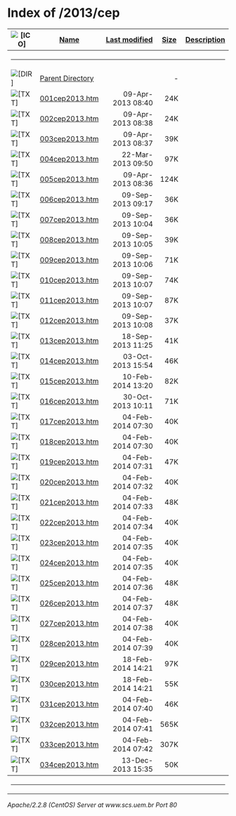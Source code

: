  <body>
<h1>Index of /2013/cep</h1>
<table><tr><th><img src="/icons/blank.gif" alt="[ICO]"></th><th><a href="?C=N;O=D">Name</a></th><th><a href="?C=M;O=A">Last modified</a></th><th><a href="?C=S;O=A">Size</a></th><th><a href="?C=D;O=A">Description</a></th></tr><tr><th colspan="5"><hr></th></tr>
<tr><td valign="top"><img src="/icons/back.gif" alt="[DIR]"></td><td><a href="/2013/">Parent Directory</a></td><td>&nbsp;</td><td align="right">  - </td></tr>
<tr><td valign="top"><img src="/icons/text.gif" alt="[TXT]"></td><td><a href="001cep2013.htm">001cep2013.htm</a></td><td align="right">09-Apr-2013 08:40  </td><td align="right"> 24K</td></tr>
<tr><td valign="top"><img src="/icons/text.gif" alt="[TXT]"></td><td><a href="002cep2013.htm">002cep2013.htm</a></td><td align="right">09-Apr-2013 08:38  </td><td align="right"> 24K</td></tr>
<tr><td valign="top"><img src="/icons/text.gif" alt="[TXT]"></td><td><a href="003cep2013.htm">003cep2013.htm</a></td><td align="right">09-Apr-2013 08:37  </td><td align="right"> 39K</td></tr>
<tr><td valign="top"><img src="/icons/text.gif" alt="[TXT]"></td><td><a href="004cep2013.htm">004cep2013.htm</a></td><td align="right">22-Mar-2013 09:50  </td><td align="right"> 97K</td></tr>
<tr><td valign="top"><img src="/icons/text.gif" alt="[TXT]"></td><td><a href="005cep2013.htm">005cep2013.htm</a></td><td align="right">09-Apr-2013 08:36  </td><td align="right">124K</td></tr>
<tr><td valign="top"><img src="/icons/text.gif" alt="[TXT]"></td><td><a href="006cep2013.htm">006cep2013.htm</a></td><td align="right">09-Sep-2013 09:17  </td><td align="right"> 36K</td></tr>
<tr><td valign="top"><img src="/icons/text.gif" alt="[TXT]"></td><td><a href="007cep2013.htm">007cep2013.htm</a></td><td align="right">09-Sep-2013 10:04  </td><td align="right"> 36K</td></tr>
<tr><td valign="top"><img src="/icons/text.gif" alt="[TXT]"></td><td><a href="008cep2013.htm">008cep2013.htm</a></td><td align="right">09-Sep-2013 10:05  </td><td align="right"> 39K</td></tr>
<tr><td valign="top"><img src="/icons/text.gif" alt="[TXT]"></td><td><a href="009cep2013.htm">009cep2013.htm</a></td><td align="right">09-Sep-2013 10:06  </td><td align="right"> 71K</td></tr>
<tr><td valign="top"><img src="/icons/text.gif" alt="[TXT]"></td><td><a href="010cep2013.htm">010cep2013.htm</a></td><td align="right">09-Sep-2013 10:07  </td><td align="right"> 74K</td></tr>
<tr><td valign="top"><img src="/icons/text.gif" alt="[TXT]"></td><td><a href="011cep2013.htm">011cep2013.htm</a></td><td align="right">09-Sep-2013 10:07  </td><td align="right"> 87K</td></tr>
<tr><td valign="top"><img src="/icons/text.gif" alt="[TXT]"></td><td><a href="012cep2013.htm">012cep2013.htm</a></td><td align="right">09-Sep-2013 10:08  </td><td align="right"> 37K</td></tr>
<tr><td valign="top"><img src="/icons/text.gif" alt="[TXT]"></td><td><a href="013cep2013.htm">013cep2013.htm</a></td><td align="right">18-Sep-2013 11:25  </td><td align="right"> 41K</td></tr>
<tr><td valign="top"><img src="/icons/text.gif" alt="[TXT]"></td><td><a href="014cep2013.htm">014cep2013.htm</a></td><td align="right">03-Oct-2013 15:54  </td><td align="right"> 46K</td></tr>
<tr><td valign="top"><img src="/icons/text.gif" alt="[TXT]"></td><td><a href="015cep2013.htm">015cep2013.htm</a></td><td align="right">10-Feb-2014 13:20  </td><td align="right"> 82K</td></tr>
<tr><td valign="top"><img src="/icons/text.gif" alt="[TXT]"></td><td><a href="016cep2013.htm">016cep2013.htm</a></td><td align="right">30-Oct-2013 10:11  </td><td align="right"> 71K</td></tr>
<tr><td valign="top"><img src="/icons/text.gif" alt="[TXT]"></td><td><a href="017cep2013.htm">017cep2013.htm</a></td><td align="right">04-Feb-2014 07:30  </td><td align="right"> 40K</td></tr>
<tr><td valign="top"><img src="/icons/text.gif" alt="[TXT]"></td><td><a href="018cep2013.htm">018cep2013.htm</a></td><td align="right">04-Feb-2014 07:30  </td><td align="right"> 40K</td></tr>
<tr><td valign="top"><img src="/icons/text.gif" alt="[TXT]"></td><td><a href="019cep2013.htm">019cep2013.htm</a></td><td align="right">04-Feb-2014 07:31  </td><td align="right"> 47K</td></tr>
<tr><td valign="top"><img src="/icons/text.gif" alt="[TXT]"></td><td><a href="020cep2013.htm">020cep2013.htm</a></td><td align="right">04-Feb-2014 07:32  </td><td align="right"> 40K</td></tr>
<tr><td valign="top"><img src="/icons/text.gif" alt="[TXT]"></td><td><a href="021cep2013.htm">021cep2013.htm</a></td><td align="right">04-Feb-2014 07:33  </td><td align="right"> 48K</td></tr>
<tr><td valign="top"><img src="/icons/text.gif" alt="[TXT]"></td><td><a href="022cep2013.htm">022cep2013.htm</a></td><td align="right">04-Feb-2014 07:34  </td><td align="right"> 40K</td></tr>
<tr><td valign="top"><img src="/icons/text.gif" alt="[TXT]"></td><td><a href="023cep2013.htm">023cep2013.htm</a></td><td align="right">04-Feb-2014 07:35  </td><td align="right"> 40K</td></tr>
<tr><td valign="top"><img src="/icons/text.gif" alt="[TXT]"></td><td><a href="024cep2013.htm">024cep2013.htm</a></td><td align="right">04-Feb-2014 07:35  </td><td align="right"> 40K</td></tr>
<tr><td valign="top"><img src="/icons/text.gif" alt="[TXT]"></td><td><a href="025cep2013.htm">025cep2013.htm</a></td><td align="right">04-Feb-2014 07:36  </td><td align="right"> 48K</td></tr>
<tr><td valign="top"><img src="/icons/text.gif" alt="[TXT]"></td><td><a href="026cep2013.htm">026cep2013.htm</a></td><td align="right">04-Feb-2014 07:37  </td><td align="right"> 48K</td></tr>
<tr><td valign="top"><img src="/icons/text.gif" alt="[TXT]"></td><td><a href="027cep2013.htm">027cep2013.htm</a></td><td align="right">04-Feb-2014 07:38  </td><td align="right"> 40K</td></tr>
<tr><td valign="top"><img src="/icons/text.gif" alt="[TXT]"></td><td><a href="028cep2013.htm">028cep2013.htm</a></td><td align="right">04-Feb-2014 07:39  </td><td align="right"> 40K</td></tr>
<tr><td valign="top"><img src="/icons/text.gif" alt="[TXT]"></td><td><a href="029cep2013.htm">029cep2013.htm</a></td><td align="right">18-Feb-2014 14:21  </td><td align="right"> 97K</td></tr>
<tr><td valign="top"><img src="/icons/text.gif" alt="[TXT]"></td><td><a href="030cep2013.htm">030cep2013.htm</a></td><td align="right">18-Feb-2014 14:21  </td><td align="right"> 55K</td></tr>
<tr><td valign="top"><img src="/icons/text.gif" alt="[TXT]"></td><td><a href="031cep2013.htm">031cep2013.htm</a></td><td align="right">04-Feb-2014 07:40  </td><td align="right"> 46K</td></tr>
<tr><td valign="top"><img src="/icons/text.gif" alt="[TXT]"></td><td><a href="032cep2013.htm">032cep2013.htm</a></td><td align="right">04-Feb-2014 07:41  </td><td align="right">565K</td></tr>
<tr><td valign="top"><img src="/icons/text.gif" alt="[TXT]"></td><td><a href="033cep2013.htm">033cep2013.htm</a></td><td align="right">04-Feb-2014 07:42  </td><td align="right">307K</td></tr>
<tr><td valign="top"><img src="/icons/text.gif" alt="[TXT]"></td><td><a href="034cep2013.htm">034cep2013.htm</a></td><td align="right">13-Dec-2013 15:35  </td><td align="right"> 50K</td></tr>
<tr><th colspan="5"><hr></th></tr>
</table>
<address>Apache/2.2.8 (CentOS) Server at www.scs.uem.br Port 80</address>
</body></html>
